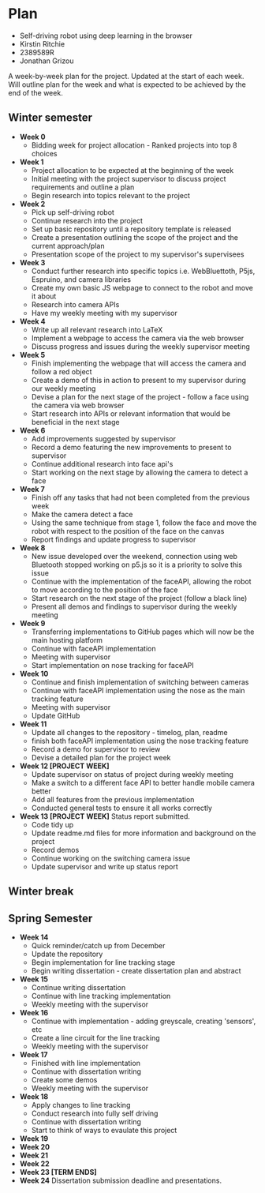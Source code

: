 # Plan

* Self-driving robot using deep learning in the browser
* Kirstin Ritchie
* 2389589R
* Jonathan Grizou

A week-by-week plan for the project. 
Updated at the start of each week. Will outline plan for the week and what is expected to be achieved by the end of the week. 

## Winter semester

* **Week 0**
    * Bidding week for project allocation - Ranked projects into top 8 choices
* **Week 1**
    * Project allocation to be expected at the beginning of the week
    * Initial meeting with the project supervisor to discuss project requirements and outline a plan 
    * Begin research into topics relevant to the project
* **Week 2**
    * Pick up self-driving robot
    * Continue research into the project 
    * Set up basic repository until a repository template is released 
    * Create a presentation outlining the scope of the project and the current approach/plan 
    * Presentation scope of the project to my supervisor's supervisees 
* **Week 3**
    * Conduct further research into specific topics i.e. WebBluettoth, P5js, Espruino, and camera libraries 
    * Create my own basic JS webpage to connect to the robot and move it about 
    * Research into camera APIs
    * Have my weekly meeting with my supervisor 
* **Week 4**
    * Write up all relevant research into LaTeX
    * Implement a webpage to access the camera via the web browser 
    * Discuss progress and issues during the weekly supervisor meeting 
* **Week 5**
    * Finish implementing the webpage that will access the camera and follow a red object 
    * Create a demo of this in action to present to my supervisor during our weekly meeting 
    * Devise a plan for the next stage of the project - follow a face using the camera via web browser 
    * Start research into APIs or relevant information that would be beneficial in the next stage
* **Week 6**
    * Add improvements suggested by supervisor 
    * Record a demo featuring the new improvements to present to supervisor 
    * Continue additional research into face api's
    * Start working on the next stage by allowing the camera to detect a face
* **Week 7**
    * Finish off any tasks that had not been completed from the previous week 
    * Make the camera detect a face 
    * Using the same technique from stage 1, follow the face and move the robot with respect to the position of the face on the canvas 
    * Report findings and update progress to supervisor
* **Week 8**
    * New issue developed over the weekend, connection using web Bluetooth stopped working on p5.js so it is a priority to solve this issue
    * Continue with the implementation of the faceAPI, allowing the robot to move according to the position of the face 
    * Start research on the next stage of the project (follow a black line)
    * Present all demos and findings to supervisor during the weekly meeting 
* **Week 9**
    * Transferring implementations to GitHub pages which will now be the main hosting platform 
    * Continue with faceAPI implementation 
    * Meeting with supervisor 
    * Start implementation on nose tracking for faceAPI
* **Week 10**
    * Continue and finish implementation of switching between cameras 
    * Continue with faceAPI implementation using the nose as the main tracking feature 
    * Meeting with supervisor 
    * Update GitHub
* **Week 11** 
    * Update all changes to the repository - timelog, plan, readme 
    * finish both faceAPI implementation using the nose tracking feature 
    * Record a demo for supervisor to review 
    * Devise a detailed plan for the project week
* **Week 12 [PROJECT WEEK]**
    * Update supervisor on status of project during weekly meeting 
    * Make a switch to a different face API to better handle mobile camera better 
    * Add all features from the previous implementation 
    * Conducted general tests to ensure it all works correctly 
* **Week 13 [PROJECT WEEK]** Status report submitted.
    * Code tidy up 
    * Update readme.md files for more information and background on the project 
    * Record demos 
    * Continue working on the switching camera issue
    * Update supervisor and write up status report 

## Winter break

## Spring Semester

* **Week 14**
    * Quick reminder/catch up from December 
    * Update the repository 
    * Begin implementation for line tracking stage 
    * Begin writing dissertation - create dissertation plan and abstract
* **Week 15**
    * Continue writing dissertation 
    * Continue with line tracking implementation 
    * Weekly meeting with the supervisor
* **Week 16**
    * Continue with implementation - adding greyscale, creating 'sensors', etc 
    * Create a line circuit for the line tracking 
    * Weekly meeting with the supervisor 
* **Week 17**
    * Finished with line implementation 
    * Continue with dissertation writing 
    * Create some demos 
    * Weekly meeting with the supervisor 
* **Week 18**
    * Apply changes to line tracking 
    * Conduct research into fully self driving 
    * Continue with dissertation writing 
    * Start to think of ways to evaulate this project 
* **Week 19**
* **Week 20**
* **Week 21**
* **Week 22**
* **Week 23 [TERM ENDS]**
* **Week 24** Dissertation submission deadline and presentations.

